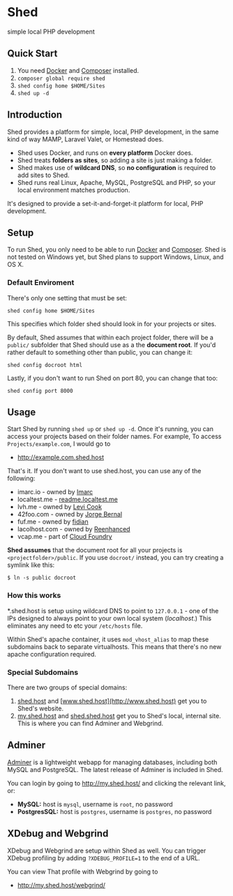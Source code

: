 Shed
====

simple local PHP development

Quick Start
-----------

1. You need [Docker](https://www.docker.com/) and [Composer](https://getcomposer.org/) installed.
2. `composer global require shed`
3. `shed config home $HOME/Sites`
3. `shed up -d`

Introduction
------------

Shed provides a platform for simple, local, PHP development, in the same kind of way MAMP, Laravel Valet, or Homestead does.

* Shed uses Docker, and runs on **every platform** Docker does.
* Shed treats **folders as sites**, so adding a site is just making a folder.
* Shed makes use of **wildcard DNS**, so **no configuration** is required to add sites to Shed.
* Shed runs real Linux, Apache, MySQL, PostgreSQL and PHP, so your local environment matches production.

It's designed to provide a set-it-and-forget-it platform for local, PHP development.


Setup
-----

To run Shed, you only need to be able to run [Docker](https://www.docker.com/) and [Composer](https://getcomposer.org). Shed is not tested on Windows yet, but Shed plans to support Windows, Linux, and OS X.


### Default Enviroment

There's only one setting that must be set:

```
shed config home $HOME/Sites
```

This specifies which folder shed should look in for your projects or sites.

By default, Shed assumes that within each project folder, there will be a `public/` subfolder that Shed should use as a the **document root**. If you'd rather default to something other than public, you can change it:

```
shed config docroot html
```

Lastly, if you don't want to run Shed on port 80, you can change that too:

```
shed config port 8000
```


Usage
-----

Start Shed by running `shed up` or `shed up -d`. Once it's running, you can access your projects based on their folder names. For example, To access `Projects/example.com`, I would go to

* http://example.com.shed.host

That's it. If you don't want to use shed.host, you can use any of the following:

* imarc.io - owned by [Imarc](https://www.imarc.com)
* localtest.me - [readme.localtest.me](http://readme.localtest.me/)
* lvh.me - owned by [Levi Cook](https://gist.github.com/levicook/563675)
* 42foo.com - owned by [Jorge Bernal](https://jorgebernal.info/2009/07/17/42foo-virtual-hosts-web-development/)
* fuf.me - owned by [fidian](http://www.fidian.com/programming/public-dns-pointing-to-localhost)
* lacolhost.com - owned by [Reenhanced](http://blog.reenhanced.com/post/29566591244/developing-with-subdomains-just-got-a-lot-easier)
* vcap.me - part of [Cloud Foundry](https://github.com/cloudfoundry-attic/vcap)

**Shed assumes** that the document root for all your projects is
`<projectfolder>/public`. If you use `docroot/` instead, you can try creating a
symlink like this:

```
$ ln -s public docroot
```


### How this works

\*.shed.host is setup using wildcard DNS to point to `127.0.0.1` - one of the IPs designed to always point to your own local system (*localhost*.) This eliminates any need to etc your `/etc/hosts` file.

Within Shed's apache container, it uses `mod_vhost_alias` to map these subdomains back to separate virtualhosts. This means that there's no new apache configuration required.

### Special Subdomains

There are two groups of special domains:

1. [shed.host](http://www.shed.host) and [www.shed.host](http://www.shed.host) get you to Shed's website.
2. [my.shed.host](http://my.shed.host) and [shed.shed.host](http://shed.shed.host) get you to Shed's local, internal site. This is where you can find Adminer and Webgrind.


Adminer
-------

[Adminer](https://www.adminer.org/) is a lightweight webapp for managing databases, including both MySQL and PostgreSQL. The latest release of Adminer is included in Shed.

You can login by going to http://my.shed.host/ and clicking the relevant link, or:

* **MySQL:** host is `mysql`, username is `root`, no password
* **PostgresSQL:** host is `postgres`, username is `postgres`, no password


XDebug and Webgrind
-------------------

XDebug and Webgrind are setup within Shed as well. You can trigger XDebug
profiling by adding `?XDEBUG_PROFILE=1` to the end of a URL.

You can view That profile with Webgrind by going to

* http://my.shed.host/webgrind/
